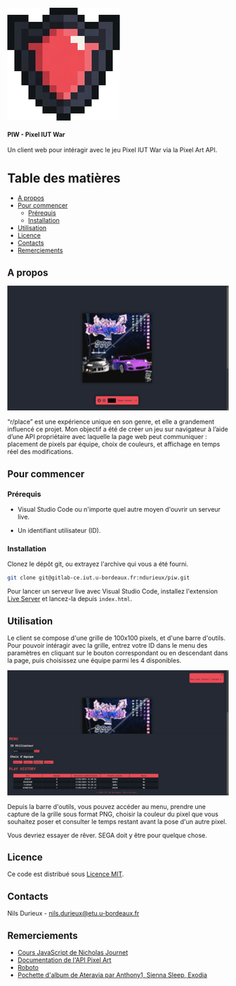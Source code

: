![Logo](/assets/img/logo_256.png)
#### PIW - Pixel IUT War
Un client web pour intéragir avec le jeu Pixel IUT War via la Pixel Art API.

# Table des matières
* [A propos](#a-propos)
* [Pour commencer](#pour-commencer)
  * [Prérequis](#prérequis)
  * [Installation](#installation)
* [Utilisation](#utilisation)
* [Licence](#licence)
* [Contacts](#contacts)
* [Remerciements](#remerciements)

## A propos

![Ecran principal](/assets/img/demo_screen_1.png)

“r/place” est une expérience unique en son genre, et elle a grandement influencé ce projet. Mon objectif a été de créer un jeu sur navigateur à l’aide d’une API propriétaire avec laquelle la page web peut communiquer : placement de pixels par équipe, choix de couleurs, et affichage en temps réel des modifications.

## Pour commencer

### Prérequis

* Visual Studio Code ou n'importe quel autre moyen d'ouvrir un serveur live.

* Un identifiant utilisateur (ID).

### Installation

Clonez le dépôt git, ou extrayez l'archive qui vous a été fourni.

```sh
git clone git@gitlab-ce.iut.u-bordeaux.fr:ndurieux/piw.git
```

Pour lancer un serveur live avec Visual Studio Code, installez l'extension [Live Server](https://marketplace.visualstudio.com/items?itemName=ritwickdey.LiveServer) et lancez-la depuis `index.html`.

## Utilisation

Le client se compose d'une grille de 100x100 pixels, et d'une barre d'outils. Pour pouvoir intéragir avec la grille, entrez votre ID dans le menu des paramètres en cliquant sur le bouton correspondant ou en descendant dans la page, puis choisissez une équipe parmi les 4 disponibles.

![Menu](/assets/img/demo_screen_2.png)

Depuis la barre d'outils, vous pouvez accéder au menu, prendre une capture de la grille sous format PNG, choisir la couleur du pixel que vous souhaitez poser et consulter le temps restant avant la pose d'un autre pixel.

Vous devriez essayer de rêver. SEGA doit y être pour quelque chose.

## Licence

Ce code est distribué sous [Licence MIT](./LICENSE.txt).

## Contacts

Nils Durieux - <nils.durieux@etu.u-bordeaux.fr>

## Remerciements

* [Cours JavaScript de Nicholas Journet](https://js-but1.codenestedu.fr/docs/intro/)
* [Documentation de l'API Pixel Art](https://pixel-api.codenestedu.fr/api-docs/)
* [Roboto](https://fonts.google.com/specimen/Roboto)
* [Pochette d'album de Ateravia par Anthony1, Sienna Sleep, Exodia](https://dismissyourself.bandcamp.com/album/ateriavia)